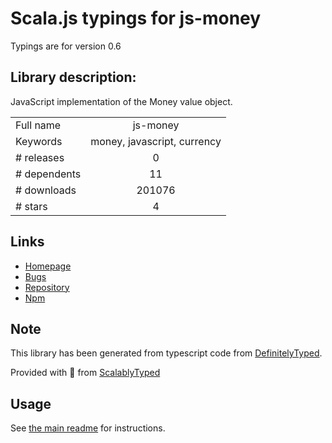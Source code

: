
# Scala.js typings for js-money

Typings are for version 0.6

## Library description:
JavaScript implementation of the Money value object.

|                    |                 |
| ------------------ | :-------------: |
| Full name          | js-money |
| Keywords           | money, javascript, currency |
| # releases         | 0 |
| # dependents       | 11 |
| # downloads        | 201076 |
| # stars            | 4 |

## Links
- [Homepage](https://github.com/davidkalosi/js-money#readme)
- [Bugs](https://github.com/davidkalosi/js-money/issues)
- [Repository](https://github.com/davidkalosi/js-money)
- [Npm](https://www.npmjs.com/package/js-money)
    


## Note
This library has been generated from typescript code from [DefinitelyTyped](https://definitelytyped.org).

Provided with :purple_heart: from [ScalablyTyped](https://github.com/oyvindberg/ScalablyTyped)

## Usage
See [the main readme](../../readme.md) for instructions.


